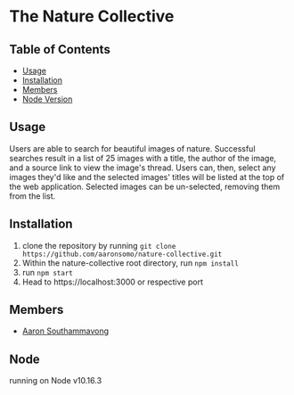 # The Nature Collective

## Table of Contents

- [Usage](#usage)
- [Installation](#installation)
- [Members](#members)
- [Node Version](#node)

## Usage

Users are able to search for beautiful images of nature. Successful searches result in a list of 25 images with a title, the author of the image, and a source link to view the image's thread. Users can, then, select any images they'd like and the selected images' titles will be listed at the top of the web application. Selected images can be un-selected, removing them from the list.

## Installation

1. clone the repository by running `git clone https://github.com/aaronsomo/nature-collective.git`
1. Within the nature-collective root directory, run `npm install`
1. run `npm start`
1. Head to https://localhost:3000 or respective port

## Members

- [Aaron Southammavong](https://github.com/aaronsomo)

## Node

running on Node v10.16.3
